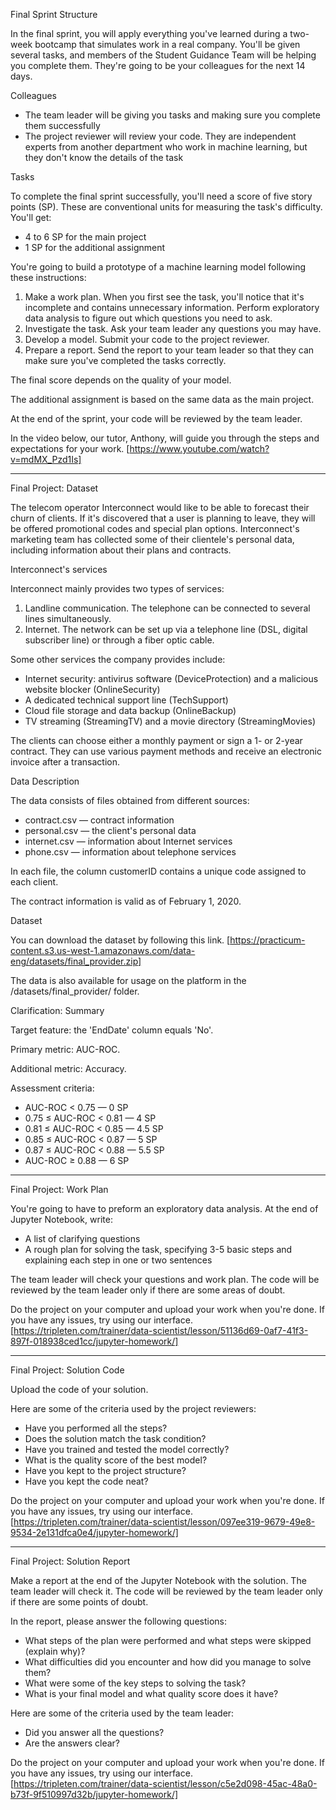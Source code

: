 Final Sprint Structure

In the final sprint, you will apply everything you've learned during a two-week bootcamp that simulates work in a real company. You'll be given several tasks, and members of the Student Guidance Team will be helping you complete them. They're going to be your colleagues for the next 14 days. 

Colleagues
- The team leader will be giving you tasks and making sure you complete them successfully
- The project reviewer will review your code. They are independent experts from another department who work in machine learning, but they don't know the details of the task

Tasks

To complete the final sprint successfully, you'll need a score of five story points (SP). These are conventional units for measuring the task's difficulty. You'll get:
- 4 to 6 SP for the main project
- 1 SP for the additional assignment

You're going to build a prototype of a machine learning model following these instructions:
1. Make a work plan. When you first see the task, you'll notice that it's incomplete and contains unnecessary information. Perform exploratory data analysis to figure out which questions you need to ask.
2. Investigate the task. Ask your team leader any questions you may have.
3. Develop a model. Submit your code to the project reviewer.
4. Prepare a report. Send the report to your team leader so that they can make sure you've completed the tasks correctly.

The final score depends on the quality of your model.

The additional assignment is based on the same data as the main project. 

At the end of the sprint, your code will be reviewed by the team leader.

In the video below, our tutor, Anthony, will guide you through the steps and expectations for your work.
[https://www.youtube.com/watch?v=mdMX_Pzd1Is]




___________________________




Final Project: Dataset

The telecom operator Interconnect would like to be able to forecast their churn of clients. If it's discovered that a user is planning to leave, they will be offered promotional codes and special plan options. Interconnect's marketing team has collected some of their clientele's personal data, including information about their plans and contracts.

Interconnect's services

Interconnect mainly provides two types of services:
1. Landline communication. The telephone can be connected to several lines simultaneously.
2. Internet. The network can be set up via a telephone line (DSL, digital subscriber line) or through a fiber optic cable.

Some other services the company provides include:
- Internet security: antivirus software (DeviceProtection) and a malicious website blocker (OnlineSecurity)
- A dedicated technical support line (TechSupport)
- Cloud file storage and data backup (OnlineBackup)
- TV streaming (StreamingTV) and a movie directory (StreamingMovies)

The clients can choose either a monthly payment or sign a 1- or 2-year contract. They can use various payment methods and receive an electronic invoice after a transaction.

Data Description

The data consists of files obtained from different sources:
- contract.csv — contract information
- personal.csv — the client's personal data
- internet.csv — information about Internet services
- phone.csv — information about telephone services

In each file, the column customerID contains a unique code assigned to each client.

The contract information is valid as of February 1, 2020.

Dataset

You can download the dataset by following this link. 
[https://practicum-content.s3.us-west-1.amazonaws.com/data-eng/datasets/final_provider.zip]

The data is also available for usage on the platform in the /datasets/final_provider/ folder.

Clarification: Summary

Target feature: the 'EndDate' column equals 'No'.

Primary metric: AUC-ROC.

Additional metric: Accuracy.

Assessment criteria:
- AUC-ROC < 0.75 — 0 SP
- 0.75 ≤ AUC-ROC < 0.81 — 4 SP
- 0.81 ≤ AUC-ROC < 0.85 — 4.5 SP
- 0.85 ≤ AUC-ROC < 0.87 — 5 SP
- 0.87 ≤ AUC-ROC < 0.88 — 5.5 SP
- AUC-ROC ≥ 0.88 — 6 SP




___________________________




Final Project: Work Plan

You're going to have to preform an exploratory data analysis. At the end of Jupyter Notebook, write:
- A list of clarifying questions
- A rough plan for solving the task, specifying 3-5 basic steps and explaining each step in one or two sentences

The team leader will check your questions and work plan. The code will be reviewed by the team leader only if there are some areas of doubt.

Do the project on your computer and upload your work when you're done. If you have any issues, try using our interface.
[https://tripleten.com/trainer/data-scientist/lesson/51136d69-0af7-41f3-897f-018938ced1cc/jupyter-homework/]




___________________________




Final Project: Solution Code

Upload the code of your solution.

Here are some of the criteria used by the project reviewers:
- Have you performed all the steps?
- Does the solution match the task condition?
- Have you trained and tested the model correctly?
- What is the quality score of the best model?
- Have you kept to the project structure?
- Have you kept the code neat?

Do the project on your computer and upload your work when you're done. If you have any issues, try using our interface.
[https://tripleten.com/trainer/data-scientist/lesson/097ee319-9679-49e8-9534-2e131dfca0e4/jupyter-homework/]




___________________________





Final Project: Solution Report

Make a report at the end of the Jupyter Notebook with the solution. The team leader will check it. The code will be reviewed by the team leader only if there are some points of doubt.

In the report, please answer the following questions:
- What steps of the plan were performed and what steps were skipped (explain why)?
- What difficulties did you encounter and how did you manage to solve them?
- What were some of the key steps to solving the task?
- What is your final model and what quality score does it have?

Here are some of the criteria used by the team leader:
- Did you answer all the questions?
- Are the answers clear?

Do the project on your computer and upload your work when you're done. If you have any issues, try using our interface.
[https://tripleten.com/trainer/data-scientist/lesson/c5e2d098-45ac-48a0-b73f-9f510997d32b/jupyter-homework/]





